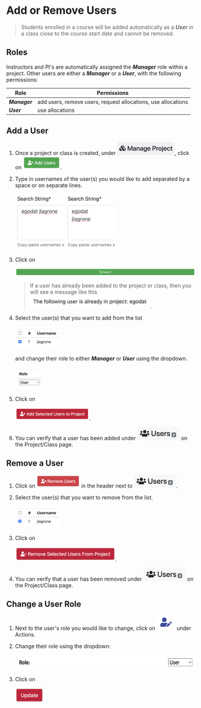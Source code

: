 # Add or Remove Users

> Students enrolled in a course will be added automatically as a ***User*** in a class close to the course start date and cannot be removed.

## Roles

Instructors and PI's are automatically assigned the ***Manager*** role within a project. Other users are either a ***Manager*** or a ***User***, with the following permissions:

| Role | Permissions |
| -------- | ------- |
| ***Manager*** | add users, remove users, request allocations, use allocations |
| ***User*** | use allocations |

## Add a User

1. Once a project or class is created, under <img src="../images/CF/add_remove_users/manage_project.png" alt="manage project" height="35"/>, click on <img src="../images/CF/add_remove_users/add_users.png" alt="add users" height="35"/>.

2. Type in usernames of the user(s) you would like to add separated by a space or on separate lines.

    <img src="../images/CF/add_remove_users/search_user_space.png" alt="search users by space" height="150"/> <img src="../images/CF/add_remove_users/search_user_line.png" alt="search users by line" height="150"/>

3. Click on

    <img src="../images/CF/add_remove_users/search_button.png" alt="search button" width="700"/>

    > If a user has already been added to the project or class, then you will see a message like this\
    > <img src="../images/CF/add_remove_users/user_already_added.png" alt="user already added message" height="35"/>.

4. Select the user(s) that you want to add from the list 

    <img src="../images/CF/add_remove_users/select_user.png" alt="select users" height="60"/> 

    and change their role to either ***Manager*** or ***User*** using the dropdown.

    <img src="../images/CF/add_remove_users/user_role.png" alt="user role selection" height="60"/>

5. Click on

    <img src="../images/CF/add_remove_users/add_selected_users.png" alt="add selected users" height="35"/>.

6. You can verify that a user has been added under <img src="../images/CF/add_remove_users/users.png" alt="users header" height="35"/> on the Project/Class page.

## Remove a User

1. Click on <img src="../images/CF/add_remove_users/remove_users.png" alt="remove users button" height="35"/> in the header next to <img src="../images/CF/add_remove_users/users.png" alt="users header" height="35"/>.

2. Select the user(s) that you want to remove from the list.

    <img src="../images/CF/add_remove_users/select_user.png" alt="select users" height="60"/>

3. Click on

    <img src="../images/CF/add_remove_users/remove_selected_users.png" alt="remove selected users" height="40"/>.

4. You can verify that a user has been removed under <img src="../images/CF/add_remove_users/users.png" alt="users header" height="35"/> on the Project/Class page.

## Change a User Role

1. Next to the user's role you would like to change, click on <img src="../images/CF/add_remove_users/actions.png" alt="actions button" height="40"/> under Actions.

2. Change their role using the dropdown:

    <img src="../images/CF/add_remove_users/user_role_change.png" alt="change user role" height="40"/>

3. Click on

    <img src="../images/CF/add_remove_users/update.png" alt="update user" height="40"/>